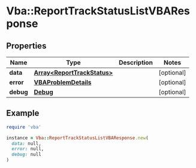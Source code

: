 # Vba::ReportTrackStatusListVBAResponse

## Properties

| Name | Type | Description | Notes |
| ---- | ---- | ----------- | ----- |
| **data** | [**Array&lt;ReportTrackStatus&gt;**](ReportTrackStatus.md) |  | [optional] |
| **error** | [**VBAProblemDetails**](VBAProblemDetails.md) |  | [optional] |
| **debug** | [**Debug**](Debug.md) |  | [optional] |

## Example

```ruby
require 'vba'

instance = Vba::ReportTrackStatusListVBAResponse.new(
  data: null,
  error: null,
  debug: null
)
```

